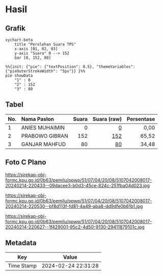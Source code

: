 # Hasil

## Grafik

```mermaid
xychart-beta
    title "Perolehan Suara TPS"
    x-axis [01, 02, 03]
    y-axis "Suara" 0 --> 152
    bar [0, 152, 80]
```

```mermaid
%%{init: {"pie": {"textPosition": 0.5}, "themeVariables": {"pieOuterStrokeWidth": "5px"}} }%%
pie showData
    "1" : 0
    "2" : 152
    "3" : 80
```

## Tabel

| No. | Nama Paslon    | Suara | Suara (raw) | Persentase |
|:--- |:-------------- | -----:| -----------:| ----------:|
| 1   | ANIES MUHAIMIN | 0     | [0][p-1]    | 0,00       |
| 2   | PRABOWO GIBRAN | 152   | [152][p-2]  | 65,52      |
| 3   | GANJAR MAHFUD  | 80    | [80][p-3]   | 34,48      |


[p-1]: https://github.com/gigit-pemilu/pemilu-2024-51-bali/blob/main/pilpres/hitung-suara/sub/51-bali/sub/07-karangasem/sub/04-karangasem/sub/2008-seraya-timur/sub/017-tps/sub/paslon-1.txt
[p-2]: https://github.com/gigit-pemilu/pemilu-2024-51-bali/blob/main/pilpres/hitung-suara/sub/51-bali/sub/07-karangasem/sub/04-karangasem/sub/2008-seraya-timur/sub/017-tps/sub/paslon-2.txt
[p-3]: https://github.com/gigit-pemilu/pemilu-2024-51-bali/blob/main/pilpres/hitung-suara/sub/51-bali/sub/07-karangasem/sub/04-karangasem/sub/2008-seraya-timur/sub/017-tps/sub/paslon-3.txt

## Foto C Plano

https://sirekap-obj-formc.kpu.go.id/0b63/pemilu/ppwp/51/07/04/20/08/5107042008017-20240214-220433--09dacee3-b0d3-45ce-824c-251fba04d023.jpg

https://sirekap-obj-formc.kpu.go.id/0b63/pemilu/ppwp/51/07/04/20/08/5107042008017-20240214-220530--bf8d113f-fd81-4a49-aba8-dd9dfe0b61b1.jpg

https://sirekap-obj-formc.kpu.go.id/0b63/pemilu/ppwp/51/07/04/20/08/5107042008017-20240214-220627--1f429001-95c2-4d50-9130-29411879101c.jpg


## Metadata

| Key        | Value               |
| ---------- | ------------------- |
| Time Stamp | 2024-02-24 22:31:28 |



